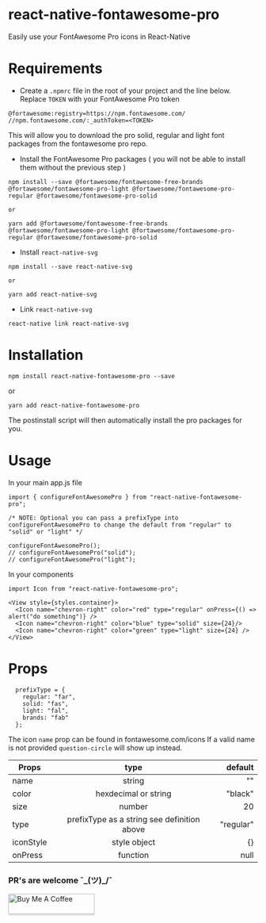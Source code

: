# react-native-fontawesome-pro
Easily use your FontAwesome Pro icons in React-Native

# Requirements

* Create a `.npmrc` file in the root of your project and the line below.
Replace `TOKEN` with your FontAwesome Pro token

```
@fortawesome:registry=https://npm.fontawesome.com/
//npm.fontawesome.com/:_authToken=<TOKEN>
```

This will allow you to download the pro solid, regular and light font packages from the fontawesome pro repo.

* Install the FontAwesome Pro packages ( you will not be able to install them without the previous step )

```
npm install --save @fortawesome/fontawesome-free-brands @fortawesome/fontawesome-pro-light @fortawesome/fontawesome-pro-regular @fortawesome/fontawesome-pro-solid

or

yarn add @fortawesome/fontawesome-free-brands @fortawesome/fontawesome-pro-light @fortawesome/fontawesome-pro-regular @fortawesome/fontawesome-pro-solid

```


* Install `react-native-svg`

```
npm install --save react-native-svg

or

yarn add react-native-svg
```

* Link `react-native-svg`

```
react-native link react-native-svg
```

# Installation

`npm install react-native-fontawesome-pro --save`

or

`yarn add react-native-fontawesome-pro`

The postinstall script will then automatically install the pro packages for you.

# Usage

In your main app.js file
```
import { configureFontAwesomePro } from "react-native-fontawesome-pro";

/* NOTE: Optional you can pass a prefixType into configureFontAwesomePro to change the default from "regular" to "solid" or "light" */

configureFontAwesomePro();
// configureFontAwesomePro("solid");
// configureFontAwesomePro("light");
```

In your components
```
import Icon from "react-native-fontawesome-pro";

<View style={styles.container}>
  <Icon name="chevron-right" color="red" type="regular" onPress={() => alert("do something")} />
  <Icon name="chevron-right" color="blue" type="solid" size={24}/>
  <Icon name="chevron-right" color="green" type="light" size={24} />
</View>
```

# Props
```
  prefixType = {
    regular: "far",
    solid: "fas",
    light: "fal",
    brands: "fab"
  };
```
The icon `name` prop can be found in fontawesome.com/icons
If a valid name is not provided `question-circle` will show up instead.

| Props         | type          | default  |
| ------------- |:-------------:| --------:|
| name          | string        | ""                      |
| color      | hexdecimal or string | "black"             |
| size      | number      |   20                        |
| type | prefixType as a string see definition above      |    "regular" |
| iconStyle | style object      |    {} |
| onPress | function      |    null |




###  PR's are welcome ¯\_(ツ)_/¯
<a href="https://www.buymeacoffee.com/KDUHSQq" target="_blank"><img src="https://www.buymeacoffee.com/assets/img/custom_images/purple_img.png" alt="Buy Me A Coffee" style="height: 41px !important;width: 174px !important;box-shadow: 0px 3px 2px 0px rgba(190, 190, 190, 0.5) !important;-webkit-box-shadow: 0px 3px 2px 0px rgba(190, 190, 190, 0.5) !important;" ></a>
